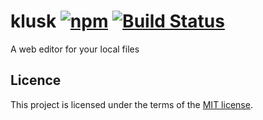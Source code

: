 # klusk [![npm](https://img.shields.io/npm/v/klusk.svg)](https://www.npmjs.com/package/klusk) [![Build Status](https://img.shields.io/travis/mszajna/klusk.svg)](https://travis-ci.org/mszajna/klusk)

A web editor for your local files

## Licence

This project is licensed under the terms of the [MIT license](LICENSE).
